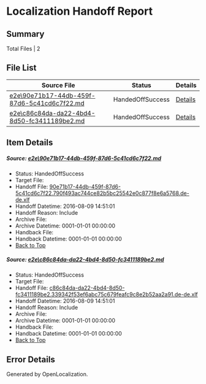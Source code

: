 # <a name='report-top'></a> Localization Handoff Report

## Summary
 Total Files | 2

## File List
 Source File | Status | Details 
 ----------- | ------ | ------- 
 [e2e\90e71b17-44db-459f-87d6-5c41cd6c7f22.md](https://github.com/OpenLocalizationTestOrg/oltest/blob/f3c0ef16988042274beec2760c42b7c6a949aafe/e2e/90e71b17-44db-459f-87d6-5c41cd6c7f22.md) | HandedOffSuccess | [Details](#409301abec1d9c07a0dd1dcffc9b496ff4ac15892)
 [e2e\c86c84da-da22-4bd4-8d50-fc3411189be2.md](https://github.com/OpenLocalizationTestOrg/oltest/blob/f3c0ef16988042274beec2760c42b7c6a949aafe/e2e/c86c84da-da22-4bd4-8d50-fc3411189be2.md) | HandedOffSuccess | [Details](#8487fd97bf5f00e89fe7aa27c691540460fd573d3)

## Item Details
##### <a name='409301abec1d9c07a0dd1dcffc9b496ff4ac15892'></a> Source: [e2e\90e71b17-44db-459f-87d6-5c41cd6c7f22.md](https://github.com/OpenLocalizationTestOrg/oltest/blob/f3c0ef16988042274beec2760c42b7c6a949aafe/e2e/90e71b17-44db-459f-87d6-5c41cd6c7f22.md)
* Status: HandedOffSuccess
* Target File: 
* Handoff File: [90e71b17-44db-459f-87d6-5c41cd6c7f22.790f493ac744ce82b5bc25542e0c877f8e6a5768.de-de.xlf](https://github.com/OpenLocalizationTestOrg/olhandoff-e2e/blob/f8b4dd17d81b1e94e2893145d6a45ea3774c7cea/ol-handoff/OpenLocalizationTestOrg/ol-test-dede/ci/ht/90e71b17-44db-459f-87d6-5c41cd6c7f22.790f493ac744ce82b5bc25542e0c877f8e6a5768.de-de.xlf)
* Handoff Datetime: 2016-08-09 14:51:01
* Handoff Reason: Include
* Archive File: 
* Archive Datetime: 0001-01-01 00:00:00
* Handback File: 
* Handback Datetime: 0001-01-01 00:00:00
* [Back to Top](#report-top)

##### <a name='8487fd97bf5f00e89fe7aa27c691540460fd573d3'></a> Source: [e2e\c86c84da-da22-4bd4-8d50-fc3411189be2.md](https://github.com/OpenLocalizationTestOrg/oltest/blob/f3c0ef16988042274beec2760c42b7c6a949aafe/e2e/c86c84da-da22-4bd4-8d50-fc3411189be2.md)
* Status: HandedOffSuccess
* Target File: 
* Handoff File: [c86c84da-da22-4bd4-8d50-fc3411189be2.339342f53ef6abc75c679feafc9c8e2b52aa2a91.de-de.xlf](https://github.com/OpenLocalizationTestOrg/olhandoff-e2e/blob/f8b4dd17d81b1e94e2893145d6a45ea3774c7cea/ol-handoff/OpenLocalizationTestOrg/ol-test-dede/ci/ht/c86c84da-da22-4bd4-8d50-fc3411189be2.339342f53ef6abc75c679feafc9c8e2b52aa2a91.de-de.xlf)
* Handoff Datetime: 2016-08-09 14:51:01
* Handoff Reason: Include
* Archive File: 
* Archive Datetime: 0001-01-01 00:00:00
* Handback File: 
* Handback Datetime: 0001-01-01 00:00:00
* [Back to Top](#report-top)


## Error Details

Generated by OpenLocalization.
